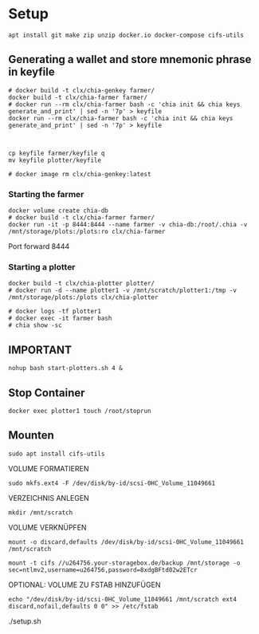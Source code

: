 # Setup

    apt install git make zip unzip docker.io docker-compose cifs-utils

## Generating a wallet and store mnemonic phrase in keyfile

    # docker build -t clx/chia-genkey farmer/
    docker build -t clx/chia-farmer farmer/
    # docker run --rm clx/chia-farmer bash -c 'chia init && chia keys generate_and_print' | sed -n '7p' > keyfile
    docker run --rm clx/chia-farmer bash -c 'chia init && chia keys generate_and_print' | sed -n '7p' > keyfile



    cp keyfile farmer/keyfile q
    mv keyfile plotter/keyfile

    # docker image rm clx/chia-genkey:latest

### Starting the farmer

    docker volume create chia-db
    # docker build -t clx/chia-farmer farmer/
    docker run -it -p 8444:8444 --name farmer -v chia-db:/root/.chia -v /mnt/storage/plots:/plots:ro clx/chia-farmer

Port forward 8444

### Starting a plotter

    docker build -t clx/chia-plotter plotter/
    # docker run -d --name plotter1 -v /mnt/scratch/plotter1:/tmp -v /mnt/storage/plots:/plots clx/chia-plotter

    # docker logs -tf plotter1
    # docker exec -it farmer bash
    # chia show -sc

## IMPORTANT

    nohup bash start-plotters.sh 4 &

## Stop Container

    docker exec plotter1 touch /root/stoprun

## Mounten

    sudo apt install cifs-utils

VOLUME FORMATIEREN

    sudo mkfs.ext4 -F /dev/disk/by-id/scsi-0HC_Volume_11049661

VERZEICHNIS ANLEGEN

    mkdir /mnt/scratch

VOLUME VERKNÜPFEN

    mount -o discard,defaults /dev/disk/by-id/scsi-0HC_Volume_11049661 /mnt/scratch

    mount -t cifs //u264756.your-storagebox.de/backup /mnt/storage -o sec=ntlmv2,username=u264756,password=8xdgBFtd02w2ETcr

OPTIONAL: VOLUME ZU FSTAB HINZUFÜGEN

    echo "/dev/disk/by-id/scsi-0HC_Volume_11049661 /mnt/scratch ext4 discard,nofail,defaults 0 0" >> /etc/fstab

./setup.sh
